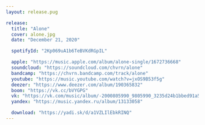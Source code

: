 ```yaml
---
layout: release.pug

release:
  title: "Alone"
  cover: alone.jpg
  date: "December 21, 2020"

  spotifyId: "2Kp069uA1b6TeBVKdRGpIL"

  apple: "https://music.apple.com/album/alone-single/1672736668"
  soundcloud: "https://soundcloud.com/chvrn/alone"
  bandcamp: "https://chvrn.bandcamp.com/track/alone"
  youtube: "https://music.youtube.com/watch?v=jxOS9B53f5g"
  deezer: "https://www.deezer.com/album/190365832"
  boom: "https://vk.cc/bVYGPG"
  vk: "https://vk.com/music/album/-2000805990_9805990_3235d24b1bbed91a58"
  yandex: "https://music.yandex.ru/album/13133058"

  download: "https://yadi.sk/d/a1VZLIlEbkRINQ"
---
```

